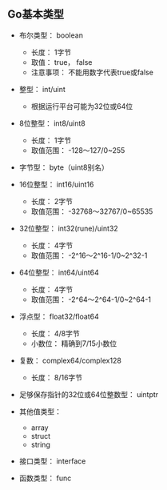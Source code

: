## Go基本类型

- 布尔类型： boolean
    - 长度： 1字节
    - 取值： true， false
    - 注意事项： 不能用数字代表true或false

- 整型： int/uint
    - 根据运行平台可能为32位或64位
    
- 8位整型： int8/uint8
    - 长度： 1字节
    - 取值范围： -128～127/0~255
    
- 字节型： byte（uint8别名）

- 16位整型： int16/uint16
    - 长度： 2字节
    - 取值范围： -32768～32767/0~65535
    
- 32位整型： int32(rune)/uint32
    - 长度： 4字节
    - 取值范围： -2^16～2^16-1/0~2^32-1
    
- 64位整型： int64/uint64
    - 长度： 4字节
    - 取值范围： -2^64～2^64-1/0~2^64-1

- 浮点型： float32/float64
    - 长度： 4/8字节
    - 小数位： 精确到7/15小数位
    
    
- 复数： complex64/complex128
    - 长度： 8/16字节
    
- 足够保存指针的32位或64位整数型： uintptr

- 其他值类型：
    - array
    - struct
    - string
    
- 接口类型： interface

- 函数类型： func